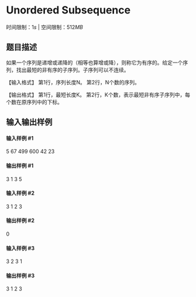 # Unordered Subsequence

时间限制：$1s$ | 空间限制：$512MB$

## 题目描述
如果一个序列是递增或递降的（相等也算增或降），则称它为有序的。给定一个序列，找出最短的非有序的子序列。子序列可以不连续。

【输入格式】
第1行，序列长度N。
第2行，N个数的序列。

【输出格式】
第1行，最短长度K。
第2行，K个数，表示最短非有序子序列中，每个数在原序列中的下标。

## 输入输出样例
#### 输入样例 #1
5
67 499 600 42 23

#### 输出样例 #1
3
1 3 5

#### 输入样例 #2
3
1 2 3

#### 输出样例 #2
0

#### 输入样例 #3
3
2 3 1

#### 输出样例 #3
3
1 2 3